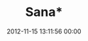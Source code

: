 ---
title: "Sana*"
date: 2012-11-15 13:11:56 00:00
permalink: /sana
twitter: ""
likes: [203]
id: 1556
gravatar: "http://www.gravatar.com/avatar/e7c1f9c089d8def40d6c8c4421ca501a"
---